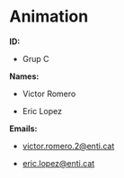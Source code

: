 # Animation
**ID:** 

  - Grup C

**Names:**

  - Victor Romero
  
  - Eric Lopez

**Emails:**

  - victor.romero.2@enti.cat
  
  - eric.lopez@enti.cat
